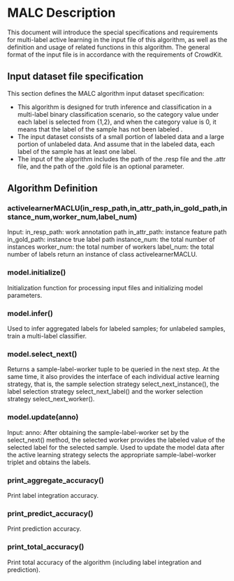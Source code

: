 # MALC Description
This document will introduce the special specifications and requirements for multi-label active learning in the input file of this algorithm, as well as the definition and usage of related functions in this algorithm. The general format of the input file is in accordance with the requirements of CrowdKit.

## Input dataset file specification
This section defines the MALC algorithm input dataset specification:

- This algorithm is designed for truth inference and classification in a multi-label binary classification scenario, so the category value under each label is selected from {1,2}, and when the category value is 0, it means that the label of the sample has not been labeled .
- The input dataset consists of a small portion of labeled data and a large portion of unlabeled data. And assume that in the labeled data, each label of the sample has at least one label.
- The input of the algorithm includes the path of the .resp file and the .attr file, and the path of the .gold file is an optional parameter.

## Algorithm Definition
### activelearnerMACLU(in_resp_path,in_attr_path,in_gold_path,instance_num,worker_num,label_num)
Input:
in_resp_path: work annotation path
in_attr_path: instance feature path
in_gold_path: instance true label path
instance_num: the total number of instances
worker_num: the total number of workers
label_num: the total number of labels
return an instance of class activelearnerMACLU.

### model.initialize()
Initialization function for processing input files and initializing model parameters.

### model.infer()
Used to infer aggregated labels for labeled samples; for unlabeled samples, train a multi-label classifier.

### model.select_next()
Returns a sample-label-worker tuple to be queried in the next step. At the same time, it also provides the interface of each individual active learning strategy, that is, the sample selection strategy select_next_instance(), the label selection strategy select_next_label() and the worker selection strategy select_next_worker().

### model.update(anno)
Input:
anno: After obtaining the sample-label-worker set by the select_next() method, the selected worker provides the labeled value of the selected label for the selected sample.
Used to update the model data after the active learning strategy selects the appropriate sample-label-worker triplet and obtains the labels.

### print_aggregate_accuracy()
Print label integration accuracy.

### print_predict_accuracy()
Print prediction accuracy.

### print_total_accuracy()
Print total accuracy of the algorithm (including label integration and prediction).

